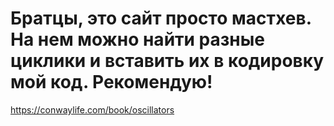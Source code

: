 # Братцы, это сайт просто мастхев. На нем можно найти разные циклики и вставить их в кодировку мой код. Рекомендую!

https://conwaylife.com/book/oscillators